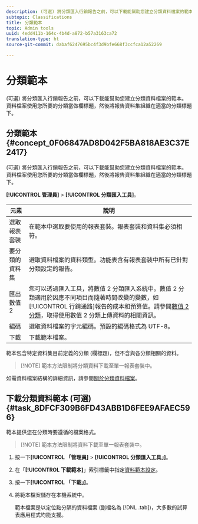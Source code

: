 ```yaml
---
description: (可選) 將分類匯入行銷報告之前，可以下載能幫助您建立分類資料檔案的範本。資料檔案使用您所要的分類當做欄標題，然後將報告資料集組織在適當的分類標題下。
subtopic: Classifications
title: 分類範本
topic: Admin tools
uuid: 4edd411b-164c-4b4d-a872-b57a3163ca72
translation-type: ht
source-git-commit: dabaf6247695bc4f3d9bfe668f3ccfca12a52269

---
```



# 分類範本

(可選) 將分類匯入行銷報告之前，可以下載能幫助您建立分類資料檔案的範本。資料檔案使用您所要的分類當做欄標題，然後將報告資料集組織在適當的分類標題下。

## 分類範本 {#concept_0F06847AD8D042F5BA818AE3C37E2417}

(可選) 將分類匯入行銷報告之前，可以下載能幫助您建立分類資料檔案的範本。資料檔案使用您所要的分類當做欄標題，然後將報告資料集組織在適當的分類標題下。

**[!UICONTROL 管理員]** > **[!UICONTROL 分類匯入工具]**。

| 元素 | 說明 |
|---|---|
| 選取報表套裝 | 在範本中選取要使用的報表套裝。報表套裝和資料集必須相符。 |
| 要分類的資料集 | 選取資料檔案的資料類型。功能表含有報表套裝中所有已針對分類設定的報告。 |
| 匯出數值 2 | 您可以透過匯入工具，將數值 2 分類匯入系統中。數值 2 分類適用於因應不同項目而隨著時間改變的變數，如[!UICONTROL 行銷通路]報告的成本和預算值。請參閱[數值 2 分類](/help/components/c-classifications2/c-numeric-2/c-numeric-2-classifications.md)，取得使用數值 2 分類上傳資料的相關資訊。 |
| 編碼 | 選取資料檔案的字元編碼。預設的編碼格式為 UTF-8。 |
| 下載 | 下載範本檔案。 |

範本包含特定資料集目前定義的分類 (欄標題)，但不含與各分類相關的資料。

>[!NOTE] 範本方法限制將分類資料下載至單一報表套裝中。

如需資料檔案結構的詳細資訊，請參閱[關於分類資料檔案](/help/components/c-classifications2/c-classifications-importer/c-saint-data-files.md)。

## 下載分類資料範本 (可選) {#task_8DFCF309B6FD43ABB1D6FEE9AFAEC596}

範本提供您在分類時要遵循的檔案格式。

>[!NOTE] 範本方法限制將資料下載至單一報表套裝中。

1. 按一下&#x200B;**[!UICONTROL 「管理員]** > **[!UICONTROL 分類匯入工具」]**。
1. 在「**[!UICONTROL 下載範本]**」索引標籤中指定[資料範本設定](/help/components/c-classifications2/c-classifications-importer/c-download-saint-data.md)。
1. 按一下&#x200B;**[!UICONTROL 「下載」]**。
1. 將範本檔案儲存在本機系統中。

   範本檔案是以定位點分隔的資料檔案 (副檔名為 [!DNL .tab])，大多數的試算表應用程式均能支援。

